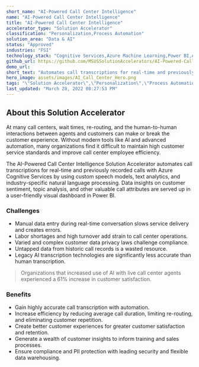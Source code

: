 ```yaml
---
short_name: "AI-Powered Call Center Intelligence"
name: "AI-Powered Call Center Intelligence"
title: "AI-Powered Call Center Intelligence"
accelerator_type: "Solution Accelerator"
classification: "Personalization,Process Automation"
solution_area: "Data & AI"
status: "Approved"
industries: "FSI"
technology_stack: "Cognitive Services,Azure Machine Learning,Power BI,Azure Speech Services,Azure SQL,Azure Storage"
github_url: https://github.com/MSUSSolutionAccelerators/AI-Powered-Call-Center-Intelligence-Solution-Accelerator
demo_url: 
short_text: "Automates call transcriptions for real-time and previously recorded calls"
hero_image: assets/images/AI_Call_Center_Hero.png
tags: "\"Solution Accelerator\",\"Personalization\",\"Process Automation\",\"FSI\",\"Cognitive Services\",\"Azure Machine Learning\",\"Power BI\",\"Azure Speech Services\",\"Azure SQL\",\"Azure Storage\""
last_updated: "March 28, 2022 08:27:53 PM"
---
```

## About this Solution Accelerator

At many call centers, wait times, re-routing, and the human-to-human interactions between agents and customers can make or break the customer experience. Without modern tools like AI and advanced automation, many organizations find it difficult to maintain high customer service standards and improve call center employee efficiency.

The AI-Powered Call Center Intelligence Solution Accelerator automates call transcriptions for real-time and previously recorded calls with Azure Cognitive Services by using custom speech models, text analytics, and industry-specific natural language processing. Data insights on customer sentiment, topic analysis, and other valuable call attributes are served up in a user-friendly visual dashboard in Power BI.

### Challenges

* Manual data entry during real-time conversation slows service delivery and creates errors.
* Labor shortages and high turnover add strain to call center operations.
* Varied and complex customer data privacy laws challenge compliance.
* Untapped data from historic call records is a wasted resource.
* Legacy AI transcription technologies are significantly less accurate than human transcription.

> Organizations that increased use of AI with live call center agents experienced a 61% increase in customer satisfaction.

### Benefits

* Gain highly accurate call transcription with automation.
* Increase efficiency by reducing average call duration, limiting re-routing, and eliminating customer repetition.
* Create better customer experiences for greater customer satisfaction and retention.
* Generate a wealth of customer insights to inform training and sales processes.
* Ensure compliance and PII protection with leading security and flexible data warehousing.
